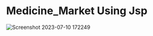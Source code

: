 # Medicine_Market Using Jsp
![Screenshot 2023-07-10 172249](https://github.com/RishabhUmredkar/Medicine_Market/assets/115075821/defc3f75-81b5-4f3a-9c95-1672e8db3b1f)
